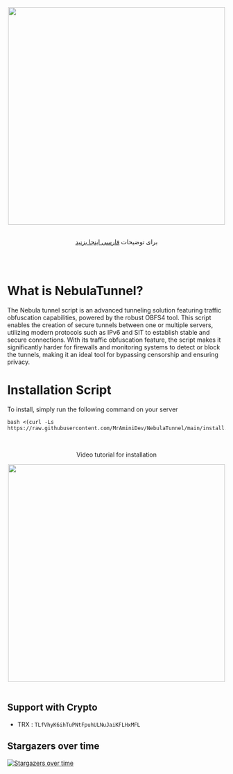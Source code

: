 <div align="center"><img src="https://raw.githubusercontent.com/MrAminiDev/NebulaTunnel/main/NebulaTunnel.JPG" width="500"></div>
<div align="center"><br>

  برای توضیحات <a href="https://github.com/MrAminiDev/NebulaTunnel/blob/main/README-fa.md"> فارسی اینجا بزنید </a>

</div>
<br><br>

# What is NebulaTunnel?
The Nebula tunnel script is an advanced tunneling solution featuring traffic obfuscation capabilities, powered by the robust OBFS4 tool. This script enables the creation of secure tunnels between one or multiple servers, utilizing modern protocols such as IPv6 and SIT to establish stable and secure connections. With its traffic obfuscation feature, the script makes it significantly harder for firewalls and monitoring systems to detect or block the tunnels, making it an ideal tool for bypassing censorship and ensuring privacy.

# Installation Script
To install, simply run the following command on your server
```
bash <(curl -Ls https://raw.githubusercontent.com/MrAminiDev/NebulaTunnel/main/install.sh)
```
<div align="center"><br>
<p>Video tutorial for installation</p>
</div>
<div align="center"><a href="https://www.youtube.com/watch?v=bnbiKFaxoXM"><img src="https://raw.githubusercontent.com/MrAminiDev/NebulaTunnel/main/tutorial2.jpg" width="500"></a></div>
<br>
  
##  Support with Crypto 
- TRX : `TLfVhyK6ihTuPNtFpuhULNuJaiKFLHxMFL`

## Stargazers over time
[![Stargazers over time](https://starchart.cc/MrAminiDev/NebulaTunnel.svg?variant=adaptive)](https://starchart.cc/MrAminiDev/NebulaTunnel)
